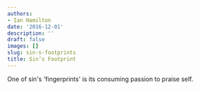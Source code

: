```yaml
---
authors:
- Ian Hamilton
date: '2016-12-01'
description: ''
draft: false
images: []
slug: sin-s-footprints
title: Sin’s Footprint
---
```


One of sin's 'fingerprints' is its consuming passion to praise self.